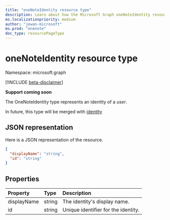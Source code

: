 ```yaml
---
title: "oneNoteIdentity resource type"
description: Learn about how the Microsoft Graph oneNoteIdentity resource type represents an identity of a user.
ms.localizationpriority: medium
author: "jewan-microsoft"
ms.prod: "onenote"
doc_type: resourcePageType
---
```


# oneNoteIdentity resource type

Namespace: microsoft.graph

[!INCLUDE [beta-disclaimer](../../includes/beta-disclaimer.md)]

**Support coming soon**

The OneNoteIdentity type represents an identity of a _user_.

In future, this type will be merged with [identity](identity.md)


## JSON representation

Here is a JSON representation of the resource.

<!-- {
  "blockType": "resource",
  "optionalProperties": [

  ],
  "@odata.type": "microsoft.graph.onenoteIdentity"
}-->

```json
{
  "displayName": "string",
  "id": "string"
}

```
## Properties
| Property	   | Type	|Description|
|:---------------|:--------|:----------|
|displayName|string|The identity's display name.|
|id|string|Unique identifier for the identity.|

<!-- uuid: 8fcb5dbc-d5aa-4681-8e31-b001d5168d79
2015-10-25 14:57:30 UTC -->
<!--
{
  "type": "#page.annotation",
  "description": "oneNoteIdentity resource",
  "keywords": "",
  "section": "documentation",
  "tocPath": "",
  "suppressions": []
}
-->


